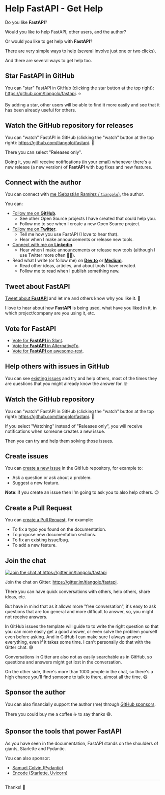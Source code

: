 # Help FastAPI - Get Help

Do you like **FastAPI**?

Would you like to help FastAPI, other users, and the author?

Or would you like to get help with **FastAPI**?

There are very simple ways to help (several involve just one or two clicks).

And there are several ways to get help too.

## Star **FastAPI** in GitHub

You can "star" FastAPI in GitHub (clicking the star button at the top right): <a href="https://github.com/tiangolo/fastapi" class="external-link" target="_blank">https://github.com/tiangolo/fastapi</a>. ⭐️

By adding a star, other users will be able to find it more easily and see that it has been already useful for others.

## Watch the GitHub repository for releases

You can "watch" FastAPI in GitHub (clicking the "watch" button at the top right): <a href="https://github.com/tiangolo/fastapi" class="external-link" target="_blank">https://github.com/tiangolo/fastapi</a>. 👀

There you can select "Releases only".

Doing it, you will receive notifications (in your email) whenever there's a new release (a new version) of **FastAPI** with bug fixes and new features.

## Connect with the author

You can connect with <a href="https://tiangolo.com" class="external-link" target="_blank">me (Sebastián Ramírez / `tiangolo`)</a>, the author.

You can:

- <a href="https://github.com/tiangolo" class="external-link" target="_blank">Follow me on **GitHub**</a>.
  - See other Open Source projects I have created that could help you.
  - Follow me to see when I create a new Open Source project.
- <a href="https://twitter.com/tiangolo" class="external-link" target="_blank">Follow me on **Twitter**</a>.
  - Tell me how you use FastAPI (I love to hear that).
  - Hear when I make announcements or release new tools.
- <a href="https://www.linkedin.com/in/tiangolo/" class="external-link" target="_blank">Connect with me on **Linkedin**</a>.
  - Hear when I make announcements or release new tools (although I use Twitter more often 🤷‍♂).
- Read what I write (or follow me) on <a href="https://dev.to/tiangolo" class="external-link" target="_blank">**Dev.to**</a> or <a href="https://medium.com/@tiangolo" class="external-link" target="_blank">**Medium**</a>.
  - Read other ideas, articles, and about tools I have created.
  - Follow me to read when I publish something new.

## Tweet about **FastAPI**

<a href="https://twitter.com/compose/tweet?text=I'm loving FastAPI because... https://github.com/tiangolo/fastapi cc @tiangolo" class="external-link" target="_blank">Tweet about **FastAPI**</a> and let me and others know why you like it. 🎉

I love to hear about how **FastAPI** is being used, what have you liked in it, in which project/company are you using it, etc.

## Vote for FastAPI

- <a href="https://www.slant.co/options/34241/~fastapi-review" class="external-link" target="_blank">Vote for **FastAPI** in Slant</a>.
- <a href="https://alternativeto.net/software/fastapi/" class="external-link" target="_blank">Vote for **FastAPI** in AlternativeTo</a>.
- <a href="https://github.com/marmelab/awesome-rest/pull/93" class="external-link" target="_blank">Vote for **FastAPI** on awesome-rest</a>.

## Help others with issues in GitHub

You can see <a href="https://github.com/tiangolo/fastapi/issues" class="external-link" target="_blank">existing issues</a> and try and help others, most of the times they are questions that you might already know the answer for. 🤓

## Watch the GitHub repository

You can "watch" FastAPI in GitHub (clicking the "watch" button at the top right): <a href="https://github.com/tiangolo/fastapi" class="external-link" target="_blank">https://github.com/tiangolo/fastapi</a>. 👀

If you select "Watching" instead of "Releases only", you will receive notifications when someone creates a new issue.

Then you can try and help them solving those issues.

## Create issues

You can <a href="https://github.com/tiangolo/fastapi/issues/new/choose" class="external-link" target="_blank">create a new issue</a> in the GitHub repository, for example to:

- Ask a question or ask about a problem.
- Suggest a new feature.

**Note**: if you create an issue then I'm going to ask you to also help others. 😉

## Create a Pull Request

You can <a href="https://github.com/tiangolo/fastapi" class="external-link" target="_blank">create a Pull Request</a>, for example:

- To fix a typo you found on the documentation.
- To propose new documentation sections.
- To fix an existing issue/bug.
- To add a new feature.

## Join the chat

<a href="https://gitter.im/tiangolo/fastapi?utm_source=badge&utm_medium=badge&utm_campaign=pr-badge&utm_content=badge" target="_blank">
    <img src="https://badges.gitter.im/tiangolo/fastapi.svg" alt="Join the chat at https://gitter.im/tiangolo/fastapi">
</a>

Join the chat on Gitter: <a href="https://gitter.im/tiangolo/fastapi" class="external-link" target="_blank">https://gitter.im/tiangolo/fastapi</a>.

There you can have quick conversations with others, help others, share ideas, etc.

But have in mind that as it allows more "free conversation", it's easy to ask questions that are too general and more difficult to answer, so, you might not receive answers.

In GitHub issues the template will guide to to write the right question so that you can more easily get a good answer, or even solve the problem yourself even before asking. And in GitHub I can make sure I always answer everything, even if it takes some time. I can't personally do that with the Gitter chat. 😅

Conversations in Gitter are also not as easily searchable as in GitHub, so questions and answers might get lost in the conversation.

On the other side, there's more than 1000 people in the chat, so there's a high chance you'll find someone to talk to there, almost all the time. 😄

## Sponsor the author

You can also financially support the author (me) through <a href="https://github.com/sponsors/tiangolo" class="external-link" target="_blank">GitHub sponsors</a>.

There you could buy me a coffee ☕️ to say thanks 😄.

## Sponsor the tools that power FastAPI

As you have seen in the documentation, FastAPI stands on the shoulders of giants, Starlette and Pydantic.

You can also sponsor:

- <a href="https://github.com/sponsors/samuelcolvin" class="external-link" target="_blank">Samuel Colvin (Pydantic)</a>
- <a href="https://github.com/sponsors/encode" class="external-link" target="_blank">Encode (Starlette, Uvicorn)</a>

---

Thanks! 🚀
